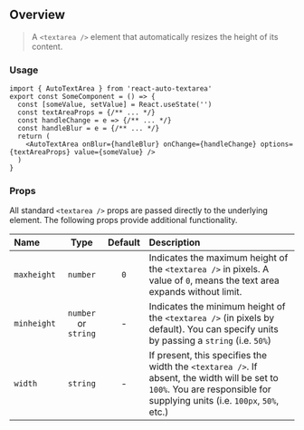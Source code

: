## Overview

> A `<textarea />` element that automatically resizes the height of its content.

### Usage

```ecmascript 6
import { AutoTextArea } from 'react-auto-textarea'
export const SomeComponent = () => {
  const [someValue, setValue] = React.useState('')
  const textAreaProps = {/** ... */}
  const handleChange = e => {/** ... */}
  const handleBlur = e = {/** ... */}
  return (
    <AutoTextArea onBlur={handleBlur} onChange={handleChange} options={textAreaProps} value={someValue} />
  )
}
```

### Props

All standard `<textarea />` props are passed directly to the underlying element. The following props provide additional functionality.

| Name        |         Type         | Default | Description                                                                                                                                                              |
| :---------- | :------------------: | :-----: | :----------------------------------------------------------------------------------------------------------------------------------------------------------------------- |
| `maxheight` |       `number`       |   `0`   | Indicates the maximum height of the `<textarea />` in pixels. A value of `0`, means the text area expands without limit.                                                 |
| `minheight` | `number` or `string` |    -    | Indicates the minimum height of the `<textarea />` (in pixels by default). You can specify units by passing a `string` (i.e. `50%`)                                      |
| `width`     |       `string`       |    -    | If present, this specifies the width the `<textarea />`. If absent, the width will be set to `100%`. You are responsible for supplying units (i.e. `100px`, `50%`, etc.) |
